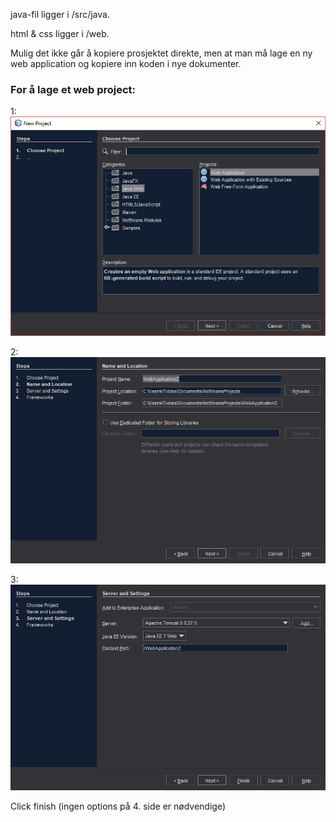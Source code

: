 java-fil ligger i /src/java.

html & css ligger i /web.

Mulig det ikke går å kopiere prosjektet direkte, men at man må lage en ny web application og kopiere inn koden i nye dokumenter.  

### For å lage et web project:  

1:  
![image 1](https://github.com/TobiasAlbert123/IS110/blob/master/Modul17/1.png?raw=true "step 1")  

2:  
![image 2](https://github.com/TobiasAlbert123/IS110/blob/master/Modul17/2.png?raw=true "step 2")  

3:  
![image 3](https://github.com/TobiasAlbert123/IS110/blob/master/Modul17/3.png?raw=true "step 3")  

Click finish (ingen options på 4. side er nødvendige)
